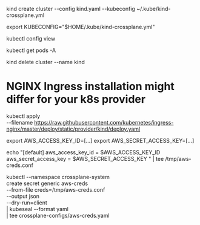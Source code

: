 

kind create cluster --config kind.yaml --kubeconfig ~/.kube/kind-crossplane.yml

export KUBECONFIG="$HOME/.kube/kind-crossplane.yml"

kubectl config view

kubectl get pods -A

kind delete cluster --name kind

# NGINX Ingress installation might differ for your k8s provider
kubectl apply \
    --filename https://raw.githubusercontent.com/kubernetes/ingress-nginx/master/deploy/static/provider/kind/deploy.yaml


export AWS_ACCESS_KEY_ID=[...]
export AWS_SECRET_ACCESS_KEY=[...]

echo "[default]
aws_access_key_id = $AWS_ACCESS_KEY_ID
aws_secret_access_key = $AWS_SECRET_ACCESS_KEY
" | tee /tmp/aws-creds.conf

kubectl --namespace crossplane-system \
    create secret generic aws-creds \
    --from-file creds=/tmp/aws-creds.conf \
    --output json \
    --dry-run=client \
    | kubeseal --format yaml \
    | tee crossplane-configs/aws-creds.yaml
